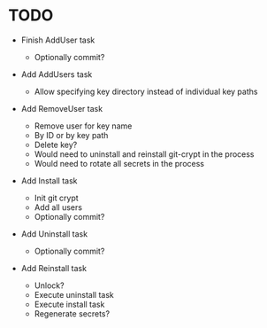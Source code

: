 TODO
====

* Finish AddUser task
  * Optionally commit?

* Add AddUsers task
  * Allow specifying key directory instead of individual key paths
* Add RemoveUser task
  * Remove user for key name
  * By ID or by key path
  * Delete key?
  * Would need to uninstall and reinstall git-crypt in the process
  * Would need to rotate all secrets in the process

* Add Install task
  * Init git crypt
  * Add all users
  * Optionally commit?
* Add Uninstall task
  * Optionally commit?

* Add Reinstall task
  * Unlock? 
  * Execute uninstall task
  * Execute install task
  * Regenerate secrets?
